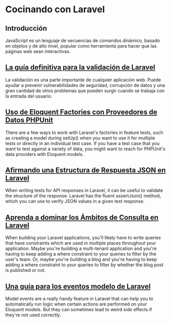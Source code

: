 # Cocinando con Laravel


## Introducción

JavaScript es un lenguaje de secuencias de comandos dinámico, basado en objetos y de alto nivel, popular como herramienta para hacer que las páginas web sean interactivas.


## [La guía definitiva para la validación de Laravel](./laravel-validation.html)

La validación es una parte importante de cualquier aplicación web. Puede ayudar a prevenir vulnerabilidades de seguridad, corrupción de datos y una gran cantidad de otros problemas que pueden surgir cuando se trabaja con la entrada del usuario.

## [Uso de Eloquent Factories con Proveedores de Datos PHPUnit](./eloquent-factories-with-phpunit-data-providers.html)

There are a few ways to work with Laravel's factories in feature tests, such as creating a model during setUp() when you want to use it for multiple tests or directly in an individual test case. If you have a test case that you want to test against a variety of data, you might want to reach for PHPUnit's data providers with Eloquent models.

## [Afirmando una Estructura de Respuesta JSON en Laravel](./asserting-json-response-structure-in-laravel)

When writing tests for API responses in Laravel, it can be useful to validate the structure of the response. Laravel has the fluent assertJson() method, which you can use to verify JSON values in a given test response.

## [Aprenda a dominar los Ámbitos de Consulta en Laravel](./query-scopes)

When building your Laravel applications, you'll likely have to write queries that have constraints which are used in multiple places throughout your application. Maybe you're building a multi-tenant application and you're having to keep adding a where constraint to your queries to filter by the user's team. Or, maybe you're building a blog and you're having to keep adding a where constraint to your queries to filter by whether the blog post is published or not.

## [Una guía para los eventos modelo de Laravel](./model-events)

Model events are a really handy feature in Laravel that can help you to automatically run logic when certain actions are performed on your Eloquent models. But they can sometimes lead to weird side effects if they're not used correctly.


